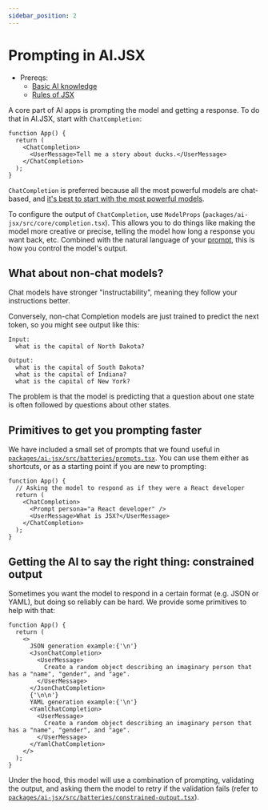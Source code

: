 ```yaml
---
sidebar_position: 2
---
```


# Prompting in AI.JSX

- Prereqs:
  - [Basic AI knowledge](brand-new.md)
  - [Rules of JSX](rules-of-jsx.md)

A core part of AI apps is prompting the model and getting a response. To do that in AI.JSX, start with `ChatCompletion`:

```tsx
function App() {
  return (
    <ChatCompletion>
      <UserMessage>Tell me a story about ducks.</UserMessage>
    </ChatCompletion>
  );
}
```

`ChatCompletion` is preferred because all the most powerful models are chat-based, and [it's best to start with the most powerful models](./brand-new.md#recommended-dev-workflow).

To configure the output of `ChatCompletion`, use `ModelProps` (`packages/ai-jsx/src/core/completion.tsx`). This allows you to do things like making the model more creative or precise, telling the model how long a response you want back, etc. Combined with the natural language of your [prompt](./brand-new.md#prompt-engineering), this is how you control the model's output.

## What about non-chat models?

Chat models have stronger "instructability", meaning they follow your instructions better.

Conversely, non-chat Completion models are just trained to predict the next token, so you might see output like this:

```
Input:
  what is the capital of North Dakota?

Output:
  what is the capital of South Dakota?
  what is the capital of Indiana?
  what is the capital of New York?
```

The problem is that the model is predicting that a question about one state is often followed by questions about other states.

## Primitives to get you prompting faster

We have included a small set of prompts that we found useful in [`packages/ai-jsx/src/batteries/prompts.tsx`](https://github.com/fixie-ai/ai-jsx/blob/main/packages/ai-jsx/src/batteries/prompts.tsx).
You can use them either as shortcuts, or as a starting point if you are new to prompting:

```tsx
function App() {
  // Asking the model to respond as if they were a React developer
  return (
    <ChatCompletion>
      <Prompt persona="a React developer" />
      <UserMessage>What is JSX?</UserMessage>
    </ChatCompletion>
  );
}
```

## Getting the AI to say the right thing: constrained output

Sometimes you want the model to respond in a certain format (e.g. JSON or YAML), but doing so reliably can be hard.
We provide some primitives to help with that:

```tsx
function App() {
  return (
    <>
      JSON generation example:{'\n'}
      <JsonChatCompletion>
        <UserMessage>
          Create a random object describing an imaginary person that has a "name", "gender", and "age".
        </UserMessage>
      </JsonChatCompletion>
      {'\n\n'}
      YAML generation example:{'\n'}
      <YamlChatCompletion>
        <UserMessage>
          Create a random object describing an imaginary person that has a "name", "gender", and "age".
        </UserMessage>
      </YamlChatCompletion>
    </>
  );
}
```

Under the hood, this model will use a combination of prompting, validating the output, and asking them the model to retry
if the validation fails (refer to [`packages/ai-jsx/src/batteries/constrained-output.tsx`](https://github.com/fixie-ai/ai-jsx/blob/main/packages/ai-jsx/src/batteries/constrained-output.tsx)).
